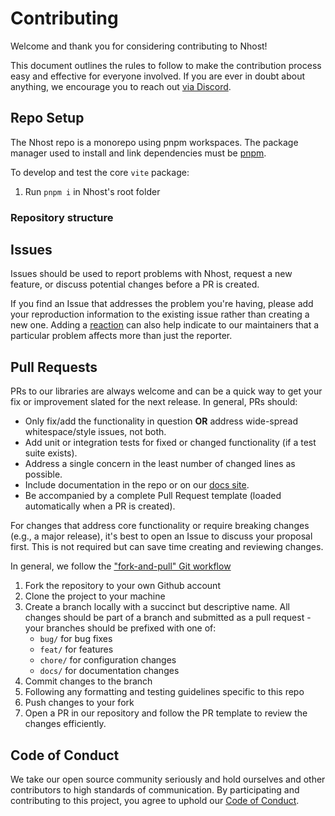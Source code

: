 # Contributing

Welcome and thank you for considering contributing to Nhost!

This document outlines the rules to follow to make the contribution process easy and effective for everyone involved. If you are ever in doubt about anything, we encourage you to reach out [via Discord](https://discord.com/invite/9V7Qb2U).

## Repo Setup

The Nhost repo is a monorepo using pnpm workspaces. The package manager used to install and link dependencies must be [pnpm](https://pnpm.io/).

<!-- TODO -->

To develop and test the core `vite` package:

1. Run `pnpm i` in Nhost's root folder

<!-- 2. Go to `packages/vite` and run `pnpm run dev`. This starts `rollup` in watch mode. -->

### Repository structure

<!-- ## Getting Started

Contributions are made to Nhost repos via Issues and Pull Requests (PRs). A few general guidelines that cover both:

- Search for existing Issues and PRs before creating your own.
- We work hard to make sure issues are handled on time, but it could take a while to investigate the root cause depending on the impact. A friendly ping in the comment thread to the submitter or a contributor can help draw attention if your issue is blocking.
- If you've never contributed before, see [the first-timer's guide](https://github.com/firstcontributions/first-contributions) for resources and tips on getting started. -->

## Issues

Issues should be used to report problems with Nhost, request a new feature, or discuss potential changes before a PR is created.

If you find an Issue that addresses the problem you're having, please add your reproduction information to the existing issue rather than creating a new one. Adding a [reaction](https://github.blog/2016-03-10-add-reactions-to-pull-requests-issues-and-comments/) can also help indicate to our maintainers that a particular problem affects more than just the reporter.

## Pull Requests

PRs to our libraries are always welcome and can be a quick way to get your fix or improvement slated for the next release. In general, PRs should:

- Only fix/add the functionality in question **OR** address wide-spread whitespace/style issues, not both.
- Add unit or integration tests for fixed or changed functionality (if a test suite exists).
- Address a single concern in the least number of changed lines as possible.
- Include documentation in the repo or on our [docs site](https://docs.nhost.io/get-started).
- Be accompanied by a complete Pull Request template (loaded automatically when a PR is created).

For changes that address core functionality or require breaking changes (e.g., a major release), it's best to open an Issue to discuss your proposal first. This is not required but can save time creating and reviewing changes.

In general, we follow the ["fork-and-pull" Git workflow](https://github.com/susam/gitpr)

1. Fork the repository to your own Github account
2. Clone the project to your machine
3. Create a branch locally with a succinct but descriptive name. All changes should be part of a branch and submitted as a pull request - your branches should be prefixed with one of:
   - `bug/` for bug fixes
   - `feat/` for features
   - `chore/` for configuration changes
   - `docs/` for documentation changes
4. Commit changes to the branch
5. Following any formatting and testing guidelines specific to this repo
6. Push changes to your fork
7. Open a PR in our repository and follow the PR template to review the changes efficiently.

## Code of Conduct

We take our open source community seriously and hold ourselves and other contributors to high standards of communication. By participating and contributing to this project, you agree to uphold our [Code of Conduct](https://github.com/nhost/nhost/blob/main/CODE_OF_CONDUCT.md).
